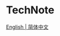 # TechNote

<p ##align="center">
  <a href="./README.md">English |
  <a href="./README_cn.md">简体中文</a>
</p>

